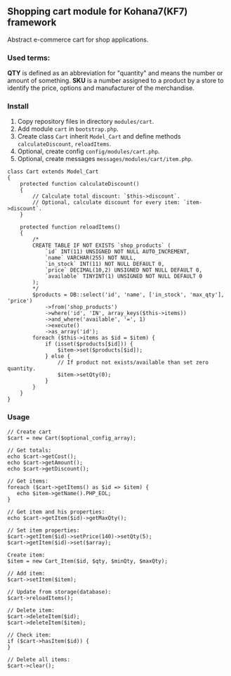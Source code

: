 ## Shopping cart module for Kohana7(KF7) framework

Abstract e-commerce cart for shop applications.

### Used terms:

**QTY** is defined as an abbreviation for "quantity" and means the number or amount of something.
**SKU** is a number assigned to a product by a store to identify the price, options and manufacturer of the merchandise.

### Install

1. Copy repository files in directory `modules/cart`.
2. Add module `cart` in `bootstrap.php`.
3. Create class `Cart` inherit `Model_Cart` and define methods `calculateDiscount`, `reloadItems`.
4. Optional, create config `config/modules/cart.php`.
4. Optional, create messages `messages/modules/cart/item.php`.

~~~
class Cart extends Model_Cart
{
    protected function calculateDiscount()
    {
        // Calculate total discount: `$this->discount`.
        // Optional, calculate discount for every item: `item->discount`.
    }
    
    protected function reloadItems()
    {
        /* 
        CREATE TABLE IF NOT EXISTS `shop_products` (
            `id` INT(11) UNSIGNED NOT NULL AUTO_INCREMENT,
            `name` VARCHAR(255) NOT NULL,
            `in_stock` INT(11) NOT NULL DEFAULT 0,
            `price` DECIMAL(10,2) UNSIGNED NOT NULL DEFAULT 0,
            `available` TINYINT(1) UNSIGNED NOT NULL DEFAULT 0
        );
        */
        $products = DB::select('id', 'name', ['in_stock', 'max_qty'], 'price')
            ->from('shop_products')
            ->where('id', 'IN', array_keys($this->items))
            ->and_where('available', '=', 1)
            ->execute()
            ->as_array('id');
        foreach ($this->items as $id = $item) {
            if (isset($products[$id])) {
                $item->set($products[$id]);
            } else {
                // If product not exists/available than set zero quantity.
                $item->setQty(0);
            }
        }
    }
}
~~~

### Usage

~~~
// Create cart
$cart = new Cart($optional_config_array);

// Get totals:
echo $cart->getCost();
echo $cart->getAmount();
echo $cart->getDiscount();

// Get items:
foreach ($cart->getItems() as $id => $item) {
   echo $item->getName().PHP_EOL;
}

// Get item and his properties:
echo $cart->getItem($id)->getMaxQty();

// Set item properties:
$cart->getItem($id)->setPrice(140)->setQty(5);
$cart->getItem($id)->set($array);

Create item:
$item = new Cart_Item($id, $qty, $minQty, $maxQty);

// Add item:
$cart->setItem($item);

// Update from storage(database):
$cart->reloadItems();

// Delete item:
$cart->deleteItem($id);
$cart->deleteItem($item);

// Check item:
if ($cart->hasItem($id)) {
}

// Delete all items:
$cart->clear();
~~~

